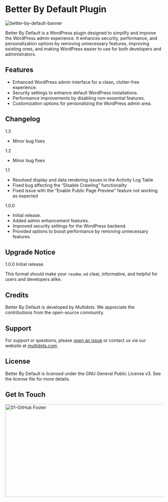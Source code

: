 # Better By Default Plugin
![better-by-default-banner](https://github.com/user-attachments/assets/133b8d8b-adea-483e-bf2b-60ee0d3116d0)

Better By Default is a WordPress plugin designed to simplify and improve the WordPress admin experience. It enhances security, performance, and personalization options by removing unnecessary features, improving existing ones, and making WordPress easier to use for both developers and administrators.

## Features

- Enhanced WordPress admin interface for a clean, clutter-free experience.
- Security settings to enhance default WordPress installations.
- Performance improvements by disabling non-essential features.
- Customization options for personalizing the WordPress admin area.

## Changelog
1.3 
* Minor bug fixes

1.2 
* Minor bug fixes

1.1 
* Resolved display and data rendering issues in the Activity Log Table
* Fixed bug affecting the “Disable Crawling” functionality
* Fixed issue with the “Enable Public Page Preview” feature not working as expected

1.0.0 
* Initial release.
* Added admin enhancement features.
* Improved security settings for the WordPress backend.
* Provided options to boost performance by removing unnecessary features.

## Upgrade Notice
1.0.0 
Initial release.

This format should make your `readme.md` clear, informative, and helpful for users and developers alike.


## Credits
Better By Default is developed by Multidots. We appreciate the contributions from the open-source community.

## Support
For support or questions, please [open an issue](https://github.com/multidots/better-by-default/issues) or contact us via our website at [multidots.com](http://multidots.com/).

## License
Better By Default is licensed under the GNU General Public License v3. See the license file for more details.


## Get In Touch
<a href="https://www.multidots.com/contact-us/" rel="nofollow"><img width="1692" height="296" alt="01-GitHub Footer" src="https://github.com/user-attachments/assets/6b9d63e7-3990-472d-acb9-5e4e51b446fc" /></a>

